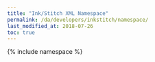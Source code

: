 ```yaml
---
title: "Ink/Stitch XML Namespace"
permalink: /da/developers/inkstitch/namespace/
last_modified_at: 2018-07-26
toc: true
---
```

{% include namespace %}
